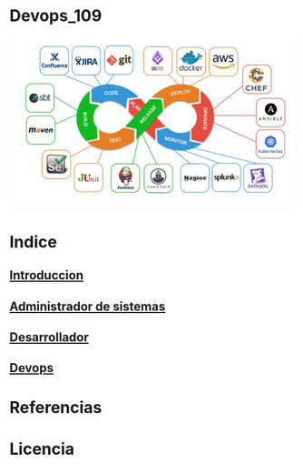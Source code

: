# Devops_109

![Imagen Título](/img/imgtitulo.png)

# Indice
## [Introduccion](/documents/introduccion.md)

## [Administrador de sistemas](/documents/ads.md)

## [Desarrollador](/documents/developer.md)

## [Devops](/documents/devops.md)

# Referencias

# Licencia
  
